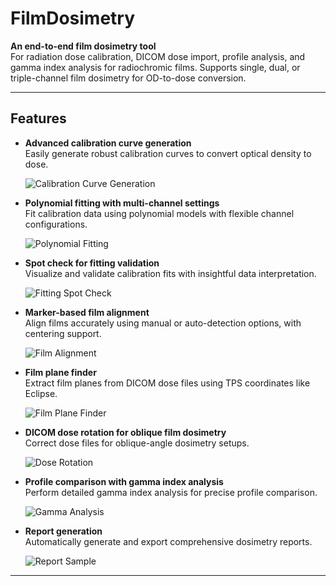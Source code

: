 # **FilmDosimetry**  

<p align="left">
  <b>An end-to-end film dosimetry tool</b><br>
  For radiation dose calibration, DICOM dose import, profile analysis, and gamma index analysis for radiochromic films. Supports single, dual, or triple-channel film dosimetry for OD-to-dose conversion.
</p>

---

## **Features**
- **Advanced calibration curve generation**  
  Easily generate robust calibration curves to convert optical density to dose.
  
  ![Calibration Curve Generation](https://github.com/sghmire/FilmDosimetry/blob/main/FilmDosiScreen/1_CalibrationCurveGeneration.png)

- **Polynomial fitting with multi-channel settings**  
  Fit calibration data using polynomial models with flexible channel configurations.
  
  ![Polynomial Fitting](https://github.com/sghmire/FilmDosimetry/blob/main/FilmDosiScreen/1_CalibrationCurveGeneration_fitting.png)

- **Spot check for fitting validation**  
  Visualize and validate calibration fits with insightful data interpretation.
  
  ![Fitting Spot Check](https://github.com/sghmire/FilmDosimetry/blob/main/FilmDosiScreen/1_CalibrationCurveGeneration_fitting_spotcheck.png)

- **Marker-based film alignment**  
  Align films accurately using manual or auto-detection options, with centering support.
  
  ![Film Alignment](https://github.com/sghmire/FilmDosimetry/blob/main/FilmDosiScreen/2_MainScreen_filmalignment.png)

- **Film plane finder**  
  Extract film planes from DICOM dose files using TPS coordinates like Eclipse.
  
  ![Film Plane Finder](https://github.com/sghmire/FilmDosimetry/blob/main/FilmDosiScreen/2_MainScreen_FilmPlaneFinder.png)

- **DICOM dose rotation for oblique film dosimetry**  
  Correct dose files for oblique-angle dosimetry setups.
  
  ![Dose Rotation](https://github.com/sghmire/FilmDosimetry/blob/main/FilmDosiScreen/2_MainScreen_doserotation.png)

- **Profile comparison with gamma index analysis**  
  Perform detailed gamma index analysis for precise profile comparison.
  
  ![Gamma Analysis](https://github.com/sghmire/FilmDosimetry/blob/main/FilmDosiScreen/2_MainScreen_gammaanlsysi.png)

- **Report generation**  
  Automatically generate and export comprehensive dosimetry reports.
  
  ![Report Sample](https://github.com/sghmire/FilmDosimetry/blob/main/FilmDosiScreen/2_MainScreen_reportprinting.png)

---
